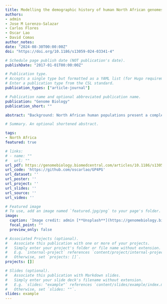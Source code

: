```yaml
---
title: Modelling the demographic history of human North African genomes points to a recent soft split divergence between populations"
authors:
- admin
- Jose M Lorenzo-Salazar
- Carlos Flores
- Oscar Lao
- David Comas
author_notes:
date: "2024-08-30T00:00:00Z"
doi: "https://doi.org/10.1186/s13059-024-03341-4"

# Schedule page publish date (NOT publication's date).
publishDate: "2017-01-01T00:00:00Z"

# Publication type.
# Accepts a single type but formatted as a YAML list (for Hugo requirements).
# Enter a publication type from the CSL standard.
publication_types: ["article-journal"]

# Publication name and optional abbreviated publication name.
publication: "Genome Biology"
publication_short: ""

abstract: "Background: North African human populations present a complex demographic scenario due to the presence of an autochthonous genetic component and population substructure, plus extensive gene flow from the Middle East, Europe, and sub-Saharan Africa. Results:We conducted a comprehensive analysis of 364 genomes to construct detailed demographic models for the North African region, encompassing its two primary ethnic groups, the Arab and Amazigh populations. This was achieved through an Approximate Bayesian Computation with Deep Learning (ABC-DL) framework and a novel algorithm called Genetic Programming for Population Genetics (GP4PG). This innovative approach enabled us to effectively model intricate demographic scenarios, utilizing a subset of 16 whole genomes at > 30X coverage. The demographic model suggested by GP4PG exhibited a closer alignment with the observed data compared to the ABC-DL model. Both point to a back-to-Africa origin of North African individuals and a close relationship with Eurasian populations. Results support different origins for Amazigh and Arab populations, with Amazigh populations originating back in Epipaleolithic times, while GP4PG supports Arabization as the main source of Middle Eastern ancestry. The GP4PG model includes population substructure in surrounding populations (sub-Saharan Africa and Middle East) with continuous decaying gene flow after population split. Contrary to ABC-DL, the best GP4PG model does not require pulses of admixture from surrounding populations into North Africa pointing to soft splits as drivers of divergence in North Africa. Conclusions: We have built a demographic model on North Africa that points to a back-to-Africa expansion and a differential origin between Arab and Amazigh populations."

# Summary. An optional shortened abstract.

tags:
- North Africa
featured: true

# links:
# - name: ""
#   url: ""
url_pdf: https://genomebiology.biomedcentral.com/articles/10.1186/s13059-024-03341-4
url_code: 'https://github.com/oscarlao/GP4PG'
url_dataset: ''
url_poster: ''
url_project: ''
url_slides: ''
url_source: ''
url_video: ''

# Featured image
# To use, add an image named `featured.jpg/png` to your page's folder. 
image:
  caption: 'Image credit: admin [**Unsplash**](https://genomebiology.biomedcentral.com/articles/10.1186/s13059-024-03341-4)'
  focal_point: ""
  preview_only: false

# Associated Projects (optional).
#   Associate this publication with one or more of your projects.
#   Simply enter your project's folder or file name without extension.
#   E.g. `internal-project` references `content/project/internal-project/index.md`.
#   Otherwise, set `projects: []`.
projects: []]

# Slides (optional).
#   Associate this publication with Markdown slides.
#   Simply enter your slide deck's filename without extension.
#   E.g. `slides: "example"` references `content/slides/example/index.md`.
#   Otherwise, set `slides: ""`.
slides: example
---
```


